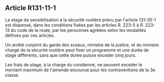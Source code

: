 Article R131-11-1
----
Le stage de sensibilisation à la sécurité routière prévu par l'article 131-35-1
est dispensé, dans les conditions fixées par les articles R. 223-5 à R. 223-13
du code de la route, par les personnes agréées selon les modalités définies par
ces articles.

Un arrêté conjoint du garde des sceaux, ministre de la justice, et du ministre
chargé de la sécurité routière peut fixer un programme et une durée de stage
différents, sans que cette durée puisse excéder cinq jours.

Les frais de stage, à la charge du condamné, ne peuvent excéder le montant
maximum de l'amende encourue pour les contraventions de la 3e classe.
